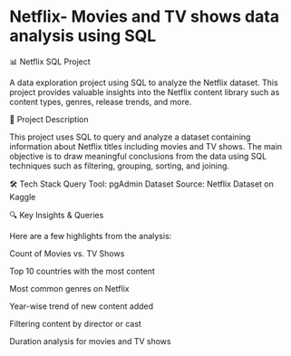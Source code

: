 # Netflix- Movies and TV shows data analysis using SQL 
📊 Netflix SQL Project

A data exploration project using SQL to analyze the Netflix dataset. This project provides valuable insights into the Netflix content library such as content types, genres, release trends, and more.

📁 Project Description

This project uses SQL to query and analyze a dataset containing information about Netflix titles including movies and TV shows. The main objective is to draw meaningful conclusions from the data using SQL techniques such as filtering, grouping, sorting, and joining.

🛠️ Tech Stack
Query Tool: pgAdmin 
Dataset Source: Netflix Dataset on Kaggle

🔍 Key Insights & Queries

Here are a few highlights from the analysis:

Count of Movies vs. TV Shows

Top 10 countries with the most content

Most common genres on Netflix

Year-wise trend of new content added

Filtering content by director or cast

Duration analysis for movies and TV shows

